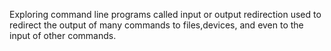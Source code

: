  Exploring command line programs called input or output redirection used to redirect the output of many commands to files,devices, and even to the input of other commands.

